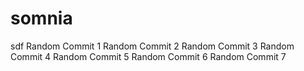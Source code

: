 # somnia
sdf
Random Commit 1
Random Commit 2
Random Commit 3
Random Commit 4
Random Commit 5
Random Commit 6
Random Commit 7
